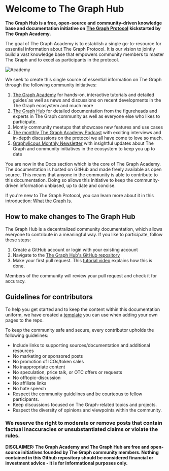 # Welcome to The Graph Hub

**The Graph Hub is a free, open-source and community-driven knowledge base and documentation initiative on** [**The Graph Protocol**](https://thegraph.com) **kickstarted by The Graph Academy.**

The goal of The Graph Academy is to establish a single go-to-resource for essential information about The Graph Protocol. It is our vision to jointly build a vast knowledge base that empowers community members to master The Graph and to excel as participants in the protocol.

![Academy](https://i.imgur.com/0zxHSbm.png)

We seek to create this single source of essential information on The Graph through the following community initiatives:

1. [The Graph Academy](https://thegraph.academy/) for hands-on, interactive tutorials and detailed guides´as well as news and discussions on recent developments in the The Graph ecosystem and much more&#x20;
2. [The Graph Hub](https://github.com/TheGraphAcademy/Graph-Academy-Hub/) for detailed documentation from the figureheads and experts in The Graph community as well as everyone else who likes to participate.
3. Montly community meetups that showcase new features and use cases
4. [The monthly The Graph Academy Podcast](https://soundcloud.com/graph-community-podcast) with exciting interviews and in-depth discussions on the protocol we all have come to love so much.
5. [Graphylicous Monthly Newsletter](https://thegraph.academy/) with insightful updates about The Graph and community initiatives in the ecosystem to keep you up to date

You are now in the Docs section which is the core of The Graph Academy. The documentation is hosted on GitHub and made freely available as open source. This means that anyone in the community is able to contribute to this documentation. Doing so allows this initiative to keep the community-driven information unbiased, up to date and concise.

If you're new to The Graph Protocol, you can learn more about it in this introduction: [What the Graph Is](https://thegraph.com/docs/about/introduction).

## How to make changes to The Graph Hub

The Graph Hub is a decentralized community documentation, which allows everyone to contribute in a meaningful way. If you like to participate, follow these steps:

1. Create a GitHub account or login with your existing account
2. Navigate to the [The Graph Hub's GitHub repository](https://github.com/TheGraphAcademy/Graph-Academy-Hub/tree/652e922719a8318b4cd8b27d264db60ab5f50269/\[https:/github.com/TheGraphAcademy/Graph-Academy-Hub/README.md)
3. Make your first pull request. This [tutorial video](https://www.youtube.com/watch?v=YTbRzhQju4c\&t=1s) explains how this is done.

Members of the community will review your pull request and check it for accuracy.

## Guidelines for contributors

To help you get started and to keep the content within this documentation uniform, we have created a [template](template.md) you can use when adding your own pages to the repo.

To keep the community safe and secure, every contributor upholds the following guidelines:

* Include links to supporting sources/documentation and additional resources
* No marketing or sponsored posts
* No promotion of ICOs/token sales
* No inappropriate content
* No speculation, price talk, or OTC offers or requests
* No offtopic-discussion
* No affiliate links
* No hate speech
* Respect the community guidelines and be courteous to fellow participants.
* Keep discussions focused on The Graph-related topics and projects.
* Respect the diversity of opinions and viewpoints within the community.

### We reserve the right to moderate or remove posts that contain factual inaccuracies or unsubstantiated claims or violate the rules.

**DISCLAIMER: The Graph Academy and The Graph Hub are free and open-source initiatives founded by The Graph community members. Nothing contained in this Github repository should be considered financial or investment advice - it is for informational purposes only.**
